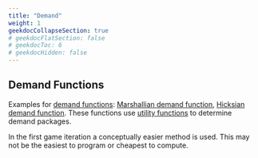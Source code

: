 ```yaml
---
title: "Demand"
weight: 1
geekdocCollapseSection: true
# geekdocFlatSection: false
# geekdocToc: 6
# geekdocHidden: false
---
```


## Demand Functions

Examples for [demand functions](https://de.wikipedia.org/wiki/Nachfragefunktion): [Marshallian demand function](https://de.wikipedia.org/wiki/Marshallsche_Nachfragefunktion), [Hicksian demand function](https://de.wikipedia.org/wiki/Hicks%E2%80%99sche_Nachfragefunktion). These functions use [utility functions](https://de.wikipedia.org/wiki/Nutzenfunktion) to determine demand packages.

In the first game iteration a conceptually easier method is used. This may not be the easiest to program or cheapest to compute.
